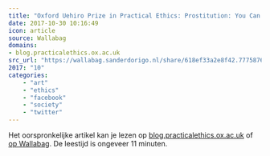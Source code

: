 ```yaml
---
title: "Oxford Uehiro Prize in Practical Ethics: Prostitution: You Can’t Have Your Cake and Sell It*. Writte..."
date: 2017-10-30 10:16:49
icon: article
source: Wallabag
domains:
- blog.practicalethics.ox.ac.uk
src_url: "https://wallabag.sanderdorigo.nl/share/618ef33a2e8f42.77758764"
2017: "10"
categories:
    - "art"
    - "ethics"
    - "facebook"
    - "society"
    - "twitter"
---
```

Het oorspronkelijke artikel kan je lezen op [blog.practicalethics.ox.ac.uk](http://blog.practicalethics.ox.ac.uk/2017/05/oxford-uehiro-prize-in-practical-ethics-prostitution-you-cant-have-your-cake-and-sell-it-written-by-simon-pierre-chevarie-cossette/) of [op Wallabag](https://wallabag.sanderdorigo.nl/share/618ef33a2e8f42.77758764). De leestijd is ongeveer 11 minuten.